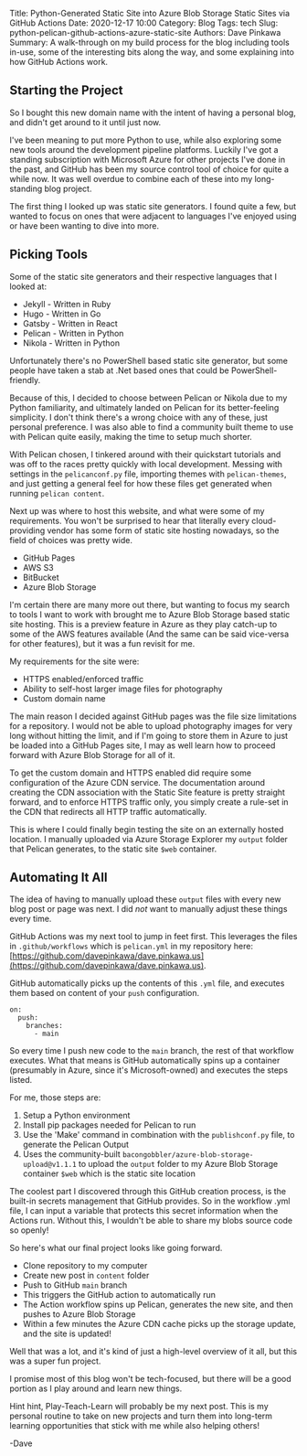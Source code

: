 Title: Python-Generated Static Site into Azure Blob Storage Static Sites via GitHub Actions
Date: 2020-12-17 10:00
Category: Blog
Tags: tech
Slug: python-pelican-github-actions-azure-static-site
Authors: Dave Pinkawa
Summary: A walk-through on my build process for the blog including tools in-use, some of the interesting bits along the way, and some explaining into how GitHub Actions work.

## Starting the Project

So I bought this new domain name with the intent of having a personal blog, and didn't get around to it until just now. 

I've been meaning to put more Python to use, while also exploring some new tools around the development pipeline platforms. Luckily I've got a standing subscription with Microsoft Azure for other projects I've done in the past, and GitHub has been my source control tool of choice for quite a while now. It was well overdue to combine each of these into my long-standing blog project.

The first thing I looked up was static site generators. I found quite a few, but wanted to focus on ones that were adjacent to languages I've enjoyed using or have been wanting to dive into more.

## Picking Tools 

Some of the static site generators and their respective languages that I looked at:

* Jekyll - Written in Ruby
* Hugo - Written in Go
* Gatsby - Written in React
* Pelican - Written in Python
* Nikola - Written in Python

Unfortunately there's no PowerShell based static site generator, but some people have taken a stab at .Net based ones that could be PowerShell-friendly. 

Because of this, I decided to choose between Pelican or Nikola due to my Python familiarity, and ultimately landed on Pelican for its better-feeling simplicity. I don't think there's a wrong choice with any of these, just personal preference. I was also able to find a community built theme to use with Pelican quite easily, making the time to setup much shorter.

With Pelican chosen, I tinkered around with their quickstart tutorials and was off to the races pretty quickly with local development. Messing with settings in the `pelicanconf.py` file, importing themes with `pelican-themes`, and just getting a general feel for how these files get generated when running `pelican content`. 

Next up was where to host this website, and what were some of my requirements. You won't be surprised to hear that literally every cloud-providing vendor has some form of static site hosting nowadays, so the field of choices was pretty wide.

* GitHub Pages
* AWS S3
* BitBucket
* Azure Blob Storage

I'm certain there are many more out there, but wanting to focus my search to tools I want to work with brought me to Azure Blob Storage based static site hosting. This is a preview feature in Azure as they play catch-up to some of the AWS features available (And the same can be said vice-versa for other features), but it was a fun revisit for me.

My requirements for the site were:

* HTTPS enabled/enforced traffic
* Ability to self-host larger image files for photography
* Custom domain name

The main reason I decided against GitHub pages was the file size limitations for a repository. I would not be able to upload photography images for very long without hitting the limit, and if I'm going to store them in Azure to just be loaded into a GitHub Pages site, I may as well learn how to proceed forward with Azure Blob Storage for all of it.

To get the custom domain and HTTPS enabled did require some configuration of the Azure CDN service. The documentation around creating the CDN association with the Static Site feature is pretty straight forward, and to enforce HTTPS traffic only, you simply create a rule-set in the CDN that redirects all HTTP traffic automatically.

This is where I could finally begin testing the site on an externally hosted location. I manually uploaded via Azure Storage Explorer my `output` folder that Pelican generates, to the static site `$web` container. 

## Automating It All

The idea of having to manually upload these `output` files with every new blog post or page was next. I did _not_ want to manually adjust these things every time.

GitHub Actions was my next tool to jump in feet first. This leverages the files in `.github/workflows` which is `pelican.yml` in my repository here: [https://github.com/davepinkawa/dave.pinkawa.us](https://github.com/davepinkawa/dave.pinkawa.us). 

GitHub automatically picks up the contents of this `.yml` file, and executes them based on content of your `push` configuration.
```
on:
  push:
    branches:
      - main
```
So every time I push new code to the `main` branch, the rest of that workflow executes. What that means is GitHub automatically spins up a container (presumably in Azure, since it's Microsoft-owned) and executes the steps listed. 

For me, those steps are:

1. Setup a Python environment
2. Install pip packages needed for Pelican to run
3. Use the 'Make' command in combination with the `publishconf.py` file, to generate the Pelican Output
4. Uses the community-built `bacongobbler/azure-blob-storage-upload@v1.1.1` to upload the `output` folder to my Azure Blob Storage container `$web` which is the static site location

The coolest part I discovered through this GitHub creation process, is the built-in secrets management that GitHub provides. So in the workflow .yml file, I can input a variable that protects this secret information when the Actions run. Without this, I wouldn't be able to share my blobs source code so openly!

So here's what our final project looks like going forward.

* Clone repository to my computer
* Create new post in `content` folder
* Push to GitHub `main` branch
* This triggers the GitHub action to automatically run
* The Action workflow spins up Pelican, generates the new site, and then pushes to Azure Blob Storage
* Within a few minutes the Azure CDN cache picks up the storage update, and the site is updated!

Well that was a lot, and it's kind of just a high-level overview of it all, but this was a super fun project. 

I promise most of this blog won't be tech-focused, but there will be a good portion as I play around and learn new things. 

Hint hint, Play-Teach-Learn will probably be my next post. This is my personal routine to take on new projects and turn them into long-term learning opportunities that stick with me while also helping others!

-Dave